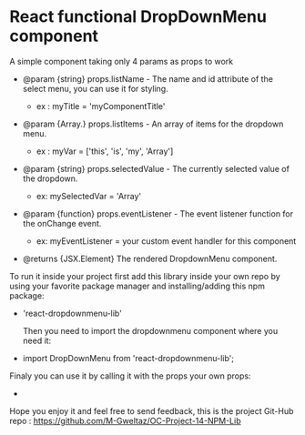 # React functional DropDownMenu component

A simple component taking only 4 params as props to work

- @param {string} props.listName - The name and id attribute of the select menu, you can use it for styling.

  - ex : myTitle = 'myComponentTitle'

- @param {Array.<string>} props.listItems - An array of items for the dropdown menu.

  - ex : myVar = ['this', 'is', 'my', 'Array']

- @param {string} props.selectedValue - The currently selected value of the dropdown.

  - ex: mySelectedVar = 'Array'

- @param {function} props.eventListener - The event listener function for the onChange event.

  - ex: myEventListener = your custom event handler for this component

- @returns {JSX.Element} The rendered DropdownMenu component.

To run it inside your project first add this library inside your own repo by using your favorite package manager and installing/adding this npm package:

- 'react-dropdownmenu-lib'

  Then you need to import the dropdownmenu component where you need it:

- import DropDownMenu from 'react-dropdownmenu-lib';

Finaly you can use it by calling it with the props your own props:

- <DropDownMenu listItems={yourListItemsVar} listName={yourListNameVar} selectedValue={yourSelectedValueVar}    eventListener={yourEventHandlingFunc}/>

Hope you enjoy it and feel free to send feedback, this is the project Git-Hub repo : https://github.com/M-Gweltaz/OC-Project-14-NPM-Lib
